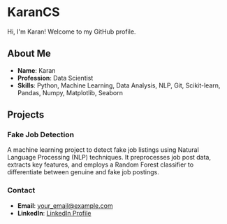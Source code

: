 # KaranCS

Hi, I'm Karan! Welcome to my GitHub profile.

## About Me

- **Name**: Karan
- **Profession**: Data Scientist
- **Skills**: Python, Machine Learning, Data Analysis, NLP, Git, Scikit-learn, Pandas, Numpy, Matplotlib, Seaborn

## Projects

### Fake Job Detection
A machine learning project to detect fake job listings using Natural Language Processing (NLP) techniques. It preprocesses job post data, extracts key features, and employs a Random Forest classifier to differentiate between genuine and fake job postings.

### Contact
- **Email**: [your_email@example.com](mailto:your_email@example.com)
- **LinkedIn**: [LinkedIn Profile](https://www.linkedin.com/in/your-linkedin/)
